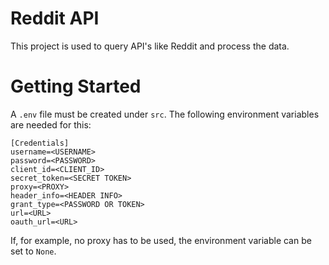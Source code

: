 # Reddit API
This project is used to query API's like Reddit and process the data.

# Getting Started
A `.env` file must be created under `src`.
The following environment variables are needed for this:

```
[Credentials]
username=<USERNAME>
password=<PASSWORD>
client_id=<CLIENT_ID>
secret_token=<SECRET TOKEN>
proxy=<PROXY>
header_info=<HEADER INFO>
grant_type=<PASSWORD OR TOKEN>
url=<URL>
oauth_url=<URL>
```
If, for example, no proxy has to be used, the environment variable can be set to `None`.

